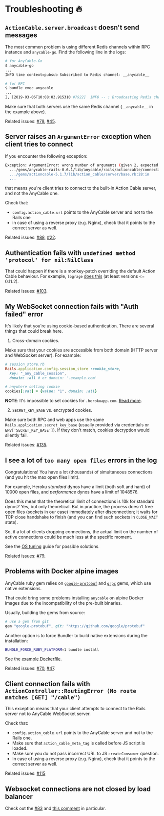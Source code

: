 # Troubleshooting 🔥

## `ActionCable.server.broadcast` doesn't send messages

The most common problem is using different Redis channels within RPC instance and `anycable-go`. Find the following line in the logs:

```sh
# for AnyCable-Go
$ anycable-go
...
INFO time context=pubsub Subscribed to Redis channel: __anycable__

# for RPC
$ bundle exec anycable
...
I, [2019-03-06T10:08:03.915310 #7922]  INFO -- : Broadcasting Redis channel: __anycable__
```

Make sure that both servers use the same Redis channel (`__anycable__` in the example above).

Related issues: [#78](https://github.com/anycable/anycable/issues/78), [#45](https://github.com/anycable/anycable/issues/45).

## Server raises an `ArgumentError` exception when client tries to connect

If you encounter the following exception:

```sh
Exception: ArgumentError: wrong number of arguments (given 2, expected 1)
  .../gems/anycable-rails-0.6.1/lib/anycable/rails/actioncable/connection.rb:34:in initialize'
  .../gems/actioncable-5.1.7/lib/action_cable/server/base.rb:28:in
  ...
```

that means you're client tries to connect to the built-in Action Cable server, and not the AnyCable one.

Check that:

- `config.action_cable.url` points to the AnyCable server and not to the Rails one
- in case of using a reverse proxy (e.g. Nginx), check that it points to the correct server as well.

Related issues: [#88](https://github.com/anycable/anycable-rails/issues/88), [#22](https://github.com/anycable/anycable-rails/issues/22).

## Authentication fails with `undefined method 'protocol' for nil:NilClass`

That could happen if there is a monkey-patch overriding the default Action Cable behaviour. For example, `lograge` [does this](https://github.com/roidrage/lograge/pull/257#issuecomment-525690256) (at least versions <= 0.11.2).

Related issues: [#103](https://github.com/anycable/anycable-rails/issues/103).

## My WebSocket connection fails with "Auth failed" error

It's likely that you're using cookie-based authentication. There are several things that could break here.

1. Cross-domain cookies.

Make sure that your cookies are accessible from both domain (HTTP server and WebSocket server). For example:

```ruby
# session_store.rb
Rails.application.config.session_store :cookie_store,
  key: "_any_cable_session",
  domain: :all # or domain: '.example.com'

# anywhere setting cookie
cookies[:val] = {value: "1", domain: :all}
```

**NOTE**: It's impossible to set cookies for `.herokuapp.com`. [Read more](https://devcenter.heroku.com/articles/cookies-and-herokuapp-com).

2. `SECRET_KEY_BASE` vs. encrypted cookies.

Make sure both RPC and web apps use the same `Rails.application.secret_key_base` (usually provided via credentials or `ENV['SECRET_KEY_BASE']`).
If they don't match, cookies decryption would silently fail.

Related issues: [#135](https://github.com/anycable/anycable-rails/issues/135).

## I see a lot of `too many open files` errors in the log

Congratulations! You have a lot (thousands) of simultaneous connections (and you hit the max open files limit).

For example, Heroku _standard_ dynos have a limit (both soft and hard) of 10000 open files, and _performance_ dynos have a limit of 1048576.

Does this mean that the theoretical limit of connections is 10k for standard dynos? Yes, but only theoretical.
But in practice, the process doesn't free open files (sockets in our case) immediately after disconnection; it waits for TCP close handshake to finish (and you can find such sockets in `CLOSE_WAIT` state).

So, if a lot of clients dropping connections, the actual limit on the number of active connections could be much less at the specific moment.

See the [OS tuning](anycable-go/os_tuning.md) guide for possible solutions.

Related issues: [#79](https://github.com/anycable/anycable-rails/issues/79).

## Problems with Docker alpine images

AnyCable ruby gem relies on [`google-protobuf`](https://rubygems.org/gems/google-protobuf) and [`grpc`](https://rubygems.org/gems/grpc) gems, which use native extensions.

That could bring some problems installing `anycable` on alpine Docker images due to the incompatibility
of the pre-built binaries.

Usually, building the gems from source:

```ruby
# use a gem from git
gem "google-protobuf", git: "https://github.com/google/protobuf"
```

Another option is to force Bundler to build native extensions during the installation:

```sh
BUNDLE_FORCE_RUBY_PLATFORM=1 bundle install
```

See the [example Dockerfile](https://github.com/anycable/anycable/blob/master/etc/Dockerfile.alpine).

Related issues: [#70](https://github.com/anycable/anycable-rails/issues/70), [#47](https://github.com/anycable/anycable/issues/47).

## Client connection fails with `ActionController::RoutingError (No route matches [GET] "/cable")`

This exception means that your client attempts to connect to the Rails server not to AnyCable WebSocket server.

Check that:

- `config.action_cable.url` points to the AnyCable server and not to the Rails one.
- Make sure that `action_cable_meta_tag` is called before JS script is loaded.
- Make sure you do not pass incorrect URL to JS `createConsumer` question.
- In case of using a reverse proxy (e.g. Nginx), check that it points to the correct server as well.

Related issues: [#115](https://github.com/anycable/anycable-rails/issues/115)

## Websocket connections are not closed by load balancer

Check out the [#83](https://github.com/anycable/anycable-go/issues/83) and [this comment](https://github.com/anycable/anycable-go/issues/83#issuecomment-597769178) in particular.
